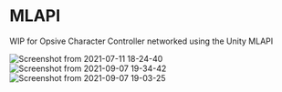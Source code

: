 # MLAPI
WIP for Opsive Character Controller networked using the Unity MLAPI

![Screenshot from 2021-07-11 18-24-40](https://user-images.githubusercontent.com/69744813/133378417-48d0e5ac-444a-4a30-a4a8-dd7e955da06e.png)
![Screenshot from 2021-09-07 19-34-42](https://user-images.githubusercontent.com/69744813/133378264-a83d806c-c78b-4c6c-8ae3-c29b77a34818.png)
![Screenshot from 2021-09-07 19-03-25](https://user-images.githubusercontent.com/69744813/133378345-393c2992-55da-49c9-b3e4-e8f401cd7143.png)

